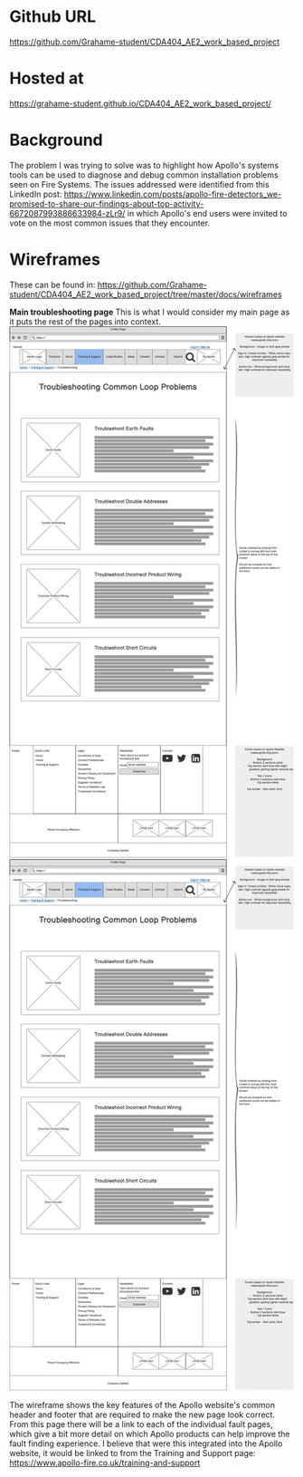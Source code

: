 # Github URL
https://github.com/Grahame-student/CDA404_AE2_work_based_project

# Hosted at
https://grahame-student.github.io/CDA404_AE2_work_based_project/

# Background
The problem I was trying to solve was to highlight how Apollo's systems tools can be used to diagnose and debug common installation problems seen on Fire Systems. The issues addressed were identified from this LinkedIn post: https://www.linkedin.com/posts/apollo-fire-detectors_we-promised-to-share-our-findings-about-top-activity-6672087993886633984-zLr9/ in which Apollo's end users were invited to vote on the most common issues that they encounter.

# Wireframes
These can be found in: https://github.com/Grahame-student/CDA404_AE2_work_based_project/tree/master/docs/wireframes

**Main troubleshooting page**
This is what I would consider my main page as it puts the rest of the pages into context.
![](https://github.com/Grahame-student/CDA404_AE2_work_based_project/blob/master/docs/wireframes/desktop/Troubleshooting%20-%20Desktop.png)![](https://github.com/Grahame-student/CDA404_AE2_work_based_project/blob/master/docs/wireframes/desktop/Troubleshooting%20-%20Desktop.png)

The wireframe shows the key features of the Apollo website's common header and footer that are required to make the new page look correct. 
From this page there will be a link to each of the individual fault pages, which give a bit more detail on which Apollo products can help improve the fault finding experience.
I believe that were this integrated into the Apollo website, it would be linked to from the Training and Support page: https://www.apollo-fire.co.uk/training-and-support

